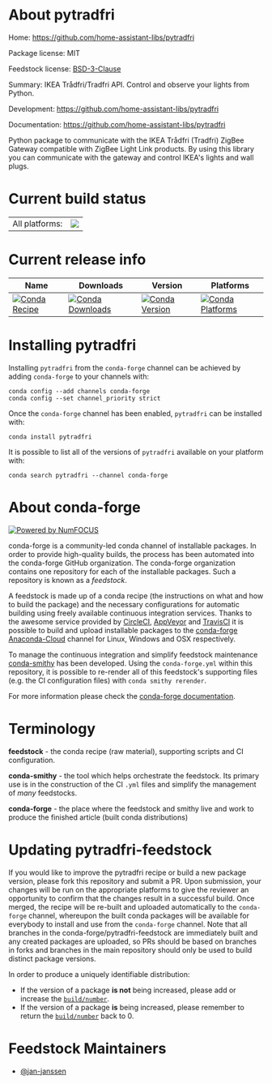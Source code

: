About pytradfri
===============

Home: https://github.com/home-assistant-libs/pytradfri

Package license: MIT

Feedstock license: [BSD-3-Clause](https://github.com/conda-forge/pytradfri-feedstock/blob/master/LICENSE.txt)

Summary: IKEA Trådfri/Tradfri API. Control and observe your lights from Python.

Development: https://github.com/home-assistant-libs/pytradfri

Documentation: https://github.com/home-assistant-libs/pytradfri

Python package to communicate with the IKEA Trådfri (Tradfri)
ZigBee Gateway compatible with ZigBee Light Link products. By
using this library you can communicate with the gateway and
control IKEA's lights and wall plugs.


Current build status
====================


<table><tr><td>All platforms:</td>
    <td>
      <a href="https://dev.azure.com/conda-forge/feedstock-builds/_build/latest?definitionId=11810&branchName=master">
        <img src="https://dev.azure.com/conda-forge/feedstock-builds/_apis/build/status/pytradfri-feedstock?branchName=master">
      </a>
    </td>
  </tr>
</table>

Current release info
====================

| Name | Downloads | Version | Platforms |
| --- | --- | --- | --- |
| [![Conda Recipe](https://img.shields.io/badge/recipe-pytradfri-green.svg)](https://anaconda.org/conda-forge/pytradfri) | [![Conda Downloads](https://img.shields.io/conda/dn/conda-forge/pytradfri.svg)](https://anaconda.org/conda-forge/pytradfri) | [![Conda Version](https://img.shields.io/conda/vn/conda-forge/pytradfri.svg)](https://anaconda.org/conda-forge/pytradfri) | [![Conda Platforms](https://img.shields.io/conda/pn/conda-forge/pytradfri.svg)](https://anaconda.org/conda-forge/pytradfri) |

Installing pytradfri
====================

Installing `pytradfri` from the `conda-forge` channel can be achieved by adding `conda-forge` to your channels with:

```
conda config --add channels conda-forge
conda config --set channel_priority strict
```

Once the `conda-forge` channel has been enabled, `pytradfri` can be installed with:

```
conda install pytradfri
```

It is possible to list all of the versions of `pytradfri` available on your platform with:

```
conda search pytradfri --channel conda-forge
```


About conda-forge
=================

[![Powered by
NumFOCUS](https://img.shields.io/badge/powered%20by-NumFOCUS-orange.svg?style=flat&colorA=E1523D&colorB=007D8A)](https://numfocus.org)

conda-forge is a community-led conda channel of installable packages.
In order to provide high-quality builds, the process has been automated into the
conda-forge GitHub organization. The conda-forge organization contains one repository
for each of the installable packages. Such a repository is known as a *feedstock*.

A feedstock is made up of a conda recipe (the instructions on what and how to build
the package) and the necessary configurations for automatic building using freely
available continuous integration services. Thanks to the awesome service provided by
[CircleCI](https://circleci.com/), [AppVeyor](https://www.appveyor.com/)
and [TravisCI](https://travis-ci.com/) it is possible to build and upload installable
packages to the [conda-forge](https://anaconda.org/conda-forge)
[Anaconda-Cloud](https://anaconda.org/) channel for Linux, Windows and OSX respectively.

To manage the continuous integration and simplify feedstock maintenance
[conda-smithy](https://github.com/conda-forge/conda-smithy) has been developed.
Using the ``conda-forge.yml`` within this repository, it is possible to re-render all of
this feedstock's supporting files (e.g. the CI configuration files) with ``conda smithy rerender``.

For more information please check the [conda-forge documentation](https://conda-forge.org/docs/).

Terminology
===========

**feedstock** - the conda recipe (raw material), supporting scripts and CI configuration.

**conda-smithy** - the tool which helps orchestrate the feedstock.
                   Its primary use is in the construction of the CI ``.yml`` files
                   and simplify the management of *many* feedstocks.

**conda-forge** - the place where the feedstock and smithy live and work to
                  produce the finished article (built conda distributions)


Updating pytradfri-feedstock
============================

If you would like to improve the pytradfri recipe or build a new
package version, please fork this repository and submit a PR. Upon submission,
your changes will be run on the appropriate platforms to give the reviewer an
opportunity to confirm that the changes result in a successful build. Once
merged, the recipe will be re-built and uploaded automatically to the
`conda-forge` channel, whereupon the built conda packages will be available for
everybody to install and use from the `conda-forge` channel.
Note that all branches in the conda-forge/pytradfri-feedstock are
immediately built and any created packages are uploaded, so PRs should be based
on branches in forks and branches in the main repository should only be used to
build distinct package versions.

In order to produce a uniquely identifiable distribution:
 * If the version of a package **is not** being increased, please add or increase
   the [``build/number``](https://docs.conda.io/projects/conda-build/en/latest/resources/define-metadata.html#build-number-and-string).
 * If the version of a package **is** being increased, please remember to return
   the [``build/number``](https://docs.conda.io/projects/conda-build/en/latest/resources/define-metadata.html#build-number-and-string)
   back to 0.

Feedstock Maintainers
=====================

* [@jan-janssen](https://github.com/jan-janssen/)

